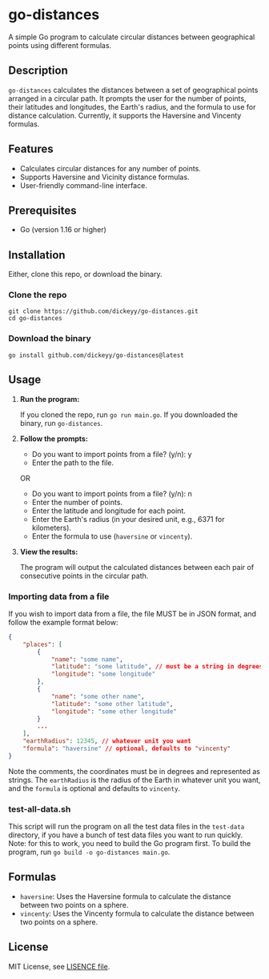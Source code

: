 # go-distances

A simple Go program to calculate circular distances between geographical points using different formulas.

## Description

`go-distances` calculates the distances between a set of geographical points arranged in a circular path. It prompts the user for the number of points, their latitudes and longitudes, the Earth's radius, and the formula to use for distance calculation. Currently, it supports the Haversine and Vincenty formulas.

## Features

-   Calculates circular distances for any number of points.
-   Supports Haversine and Vicinity distance formulas.
-   User-friendly command-line interface.

## Prerequisites

-   Go (version 1.16 or higher)

## Installation

Either, clone this repo, or download the binary.

### Clone the repo

```
git clone https://github.com/dickeyy/go-distances.git
cd go-distances
```

### Download the binary

```
go install github.com/dickeyy/go-distances@latest
```

## Usage

1.  **Run the program:**

    If you cloned the repo, run `go run main.go`.
    If you downloaded the binary, run `go-distances`.

2.  **Follow the prompts:**

    -   Do you want to import points from a file? (y/n): y
    -   Enter the path to the file.

    OR

    -   Do you want to import points from a file? (y/n): n
    -   Enter the number of points.
    -   Enter the latitude and longitude for each point.
    -   Enter the Earth's radius (in your desired unit, e.g., 6371 for kilometers).
    -   Enter the formula to use (`haversine` or `vincenty`).

3.  **View the results:**

    The program will output the calculated distances between each pair of consecutive points in the circular path.

### Importing data from a file

If you wish to import data from a file, the file MUST be in JSON format, and follow the example format below:

```json
{
    "places": [
        {
            "name": "some name",
            "latitude": "some latitude", // must be a string in degrees
            "longitude": "some longitude"
        },
        {
            "name": "some other name",
            "latitude": "some other latitude",
            "longitude": "some other longitude"
        }
        ...
    ],
    "earthRadius": 12345, // whatever unit you want
    "formula": "haversine" // optional, defaults to "vincenty"
}
```

Note the comments, the coordinates must be in degrees and represented as strings. The `earthRadius` is the radius of the Earth in whatever unit you want, and the `formula` is optional and defaults to `vincenty`.

### test-all-data.sh

This script will run the program on all the test data files in the `test-data` directory, if you have a bunch of test data files you want to run quickly. Note: for this to work, you need to build the Go program first. To build the program, run `go build -o go-distances main.go`.

## Formulas

-   `haversine`: Uses the Haversine formula to calculate the distance between two points on a sphere.
-   `vincenty`: Uses the Vincenty formula to calculate the distance between two points on a sphere.

## License

MIT License, see [LISENCE file](./LICENSE).
